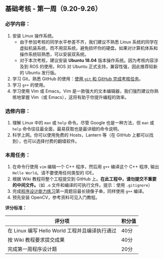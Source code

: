 ## 基础考核 - 第一周（9.20-9.26）

### 必学内容：

1. 安装 Linux 操作系统。
    - 由于参加考核的同学水平参差不齐，我们建议不熟悉 Linux 系统的同学在虚拟机装系统，而不用双系统，避免损坏你的硬盘。如果对计算机体系和操作系统较熟悉，可以安装双系统。
    - 对于本次考核，建议安装 **Ubuntu 18.04** 版本操作系统。因为考核内容涉及到 ROS 的使用，ROS 对 Ubuntu 正式支持，兼容性强，因此推荐较新的 Ubuntu 发行版。
1. 学习 Git，熟悉 GitHub 的使用：[使用 `git` 和 GitHub 完成考核任务](https://github.com/SYSU-AERO-SWIFT/tutorial_2021/wiki/%E4%BD%BF%E7%94%A8git%E5%92%8CGitHub%E5%AE%8C%E6%88%90%E8%80%83%E6%A0%B8%E4%BB%BB%E5%8A%A1)。
1. 学习 `g++` 的使用。
1. 学习使用 Vim 或 Emacs。Vim 是一款强大的文本编辑器，我们强烈建议你熟练地掌握 Vim（或 Emacs），这将有助于你提升编程的效率。

### 选修内容：

1. 理解 Linux 中的 `man` 或 `help` 命令。尽管 Google 也是一种方法，但 `man` 或 `help` 命令往往最全面，最易获取也是最详细的命令说明。
1. 科学上网。你可以使用免费的 Hosts，Lantern 等（在 GitHub 上都可以找到），也可以选择付费的翻墙软件。

### 本周任务：

1. 在命令行使用 `vim` 编辑一个 C++ 程序，然后用 `g++` 编译这个 C++ 程序, 输出 `Hello World`。请不要使用任何类型的 IDE。
1. 根据 Wiki 教程将整个工程提交到 GitHub 上。**在此工程中，请勿提交不重要的中间文件。**（如 `.o` 文件和编译的可执行文件。提示：使用 `.gitignore`）
1. 完成[程序设计能力练习](https://github.com/SYSU-AERO-SWIFT/tutorial_2021/blob/main/tasks/week1/programming_exercise.md)第一周题目最长镜像子串，同样使用 `g++` 编译。  
1. 预先安装 OpenCV，参考资料可见入门教程。

**评分标准：**

| 评分项                                         | 积分值 |
| ---------------------------------------------- | ------ |
| 在 Linux 编写 Hello World 工程并且编译执行通过 | 40分   |
| 按 Wiki 教程要求提交成果                       | 40分   |
| 完成第一周程序设计题                           | 20分   |

